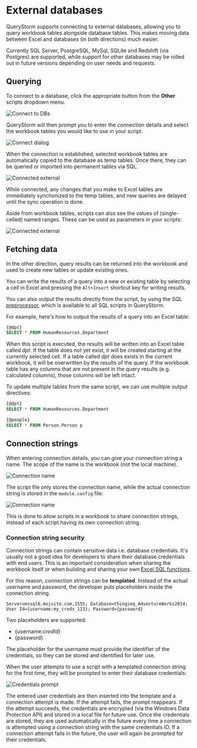 # External databases

QueryStorm supports connecting to external databases, allowing you to query workbook tables alongside database tables. This makes moving data between Excel and databases (in both directions) much easier.

Currently SQL Server, PostgreSQL, MySql, SQLite and Redshift (via Postgres) are supported, while support for other databases may be rolled out in future versions depending on user needs and requests.

## Querying
To connect to a database, click the appropriate button from the **Other** scripts dropdown menu.

![Connect to DBs](../../Images/other_scripts.png)

QueryStorm will then prompt you to enter the connection details and select the workbook tables you would like to use in your script. 

![Connect dialog](../../Images/connect_dialog.png)

When the connection is established, selected workbook tables are automatically copied to the database as temp tables. Once there, they can be queried or imported into permanent tables via SQL.

![Connected external](../../Images/connected_external.png?v=1 "Connected to external SQL Server")

While connected, any changes that you make to Excel tables are immediately synchonized to the temp tables, and new queries are delayed until the sync operation is done.

Aside from workbook tables, scripts can also see the values of (single-celled) named ranges. These can be used as parameters in your scripts: 

![Connected external](../../Images/sql_cell_parameter.png "Connected to external SQL Server")

## Fetching data

In the other direction, query results can be returned into the workbook and used to create new tables or update existing ones. 

You can write the results of a query into a new or existing table by selecting a cell in Excel and pressing the `Alt+Insert` shortcut key for writing results.

You can also output the results directly from the script, by using the SQL [preprocessor](todo), which is available to all SQL scripts in QueryStorm.

For example, here's how to output the results of a query into an Excel table:
```sql
{@dpt}
SELECT * FROM HumanResources.Department
```   
When this script is executed, the results will be written into an Excel table called *dpt*. If the table does not yet exist, it will be created starting at the currently selected cell. If a table called *dpt* does exists in the current workbook, it will be overwritten by the results of the query. If the workbook table has any columns that are not present in the query results (e.g. calculated columns), those columns will be left intact.

To update multiple tables from the same script, we can use multiple output directives:

```sql
{@dpt}
SELECT * FROM HumanResources.Department

{@people}
SELECT * FROM Person.Person p
```

## Connection strings

When entering connection details, you can give your connection string a name. The scope of the name is the workbook (not the local machine).

![Connection name](../../Images/connection_name_1.png)

The script file only stores the connection name, while the actual connection string is stored in the `module.config` file:

![Connection name](../../Images/connection_name_2.png)

This is done to allow scripts in a workbook to share connection strings, instead of each script having its own connection string.

### Connection string security

Connection strings can contain sensitive data i.e. database credentials. It's usually not a good idea for developers to share their database credentials with end users. This is an important consideration when sharing the workbook itself or when building and sharing your own [Excel SQL functions](todo).

For this reason, connection strings can be **templated**. Instead of the actual username and password, the developer puts placeholders inside the connection string. 

```
Server=mssql6.mojsite.com,1555; Database=thingieq_AdventureWorks2014; User Id={username:my_creds_123}; Password={password}
```

Two placeholders are supported:
- {username:*credId*}
- {password}

The placeholder for the username must provide the identifier of the credentials, so they can be stored and identified for later use. 

When the user attempts to use a script with a templated connection string for the first time, they will be prompted to enter their database credentials:

![Credentials prompt](../../Images/credentials_promt.png)

The entered user credentials are then inserted into the template and a connection attempt is made. If the attempt fails, the prompt reappears. If the attempt succeeds, the credentials are encrypted (via the Windows Data Protection API) and stored in a local file for future use. Once the credentials are stored, they are used automatically in the future every time a connection is attempted using a connection string with the same credentials ID. If a connection attempt fails in the future, the user will again be prompted for their credentials. 